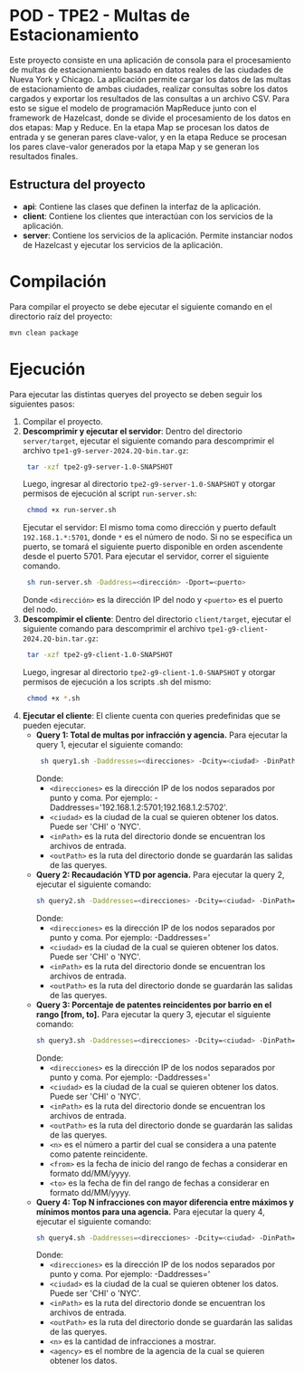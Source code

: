 # POD - TPE2 - Multas de Estacionamiento
Este proyecto consiste en una aplicación de consola para el procesamiento de multas de estacionamiento basado en datos reales de las ciudades de Nueva York y Chicago.
La aplicación permite cargar los datos de las multas de estacionamiento de ambas ciudades, realizar consultas sobre los datos cargados y exportar los resultados de las consultas a un archivo CSV.
Para esto se sigue el modelo de programación MapReduce junto con el framework de Hazelcast, donde se divide el procesamiento de los datos en dos etapas: Map y Reduce. En la etapa Map se procesan los datos de entrada y se generan pares clave-valor, y en la etapa Reduce se procesan los pares clave-valor generados por la etapa Map y se generan los resultados finales.

## Estructura del proyecto
- **api**: Contiene las clases que definen la interfaz de la aplicación.
- **client**: Contiene los clientes que interactúan con los servicios de la aplicación.
- **server**: Contiene los servicios de la aplicación. Permite instanciar nodos de Hazelcast y ejecutar los servicios de la aplicación.

# Compilación
Para compilar el proyecto se debe ejecutar el siguiente comando en el directorio raíz del proyecto:
```bash
mvn clean package
```

# Ejecución
Para ejecutar las distintas queryes del proyecto se deben seguir los siguientes pasos:
1. Compilar el proyecto.
2. **Descomprimir y ejecutar el servidor**: Dentro del directorio `server/target`, ejecutar el siguiente comando para descomprimir el archivo `tpe1-g9-server-2024.2Q-bin.tar.gz`:
   ```sh
    tar -xzf tpe2-g9-server-1.0-SNAPSHOT
   ```
   Luego, ingresar al directorio `tpe2-g9-server-1.0-SNAPSHOT` y otorgar permisos de ejecución al script `run-server.sh`:
   ```sh
    chmod +x run-server.sh
   ```
   Ejecutar el servidor: El mismo toma como dirección y puerto default `192.168.1.*:5701`, donde `*` es el número de nodo. Si no se especifica un puerto, se tomará el siguiente puerto disponible en orden ascendente desde el puerto 5701. Para ejecutar el servidor, correr el siguiente comando.
   ```sh
    sh run-server.sh -Daddress=<dirección> -Dport=<puerto>
   ```
    Donde `<dirección>` es la dirección IP del nodo y `<puerto>` es el puerto del nodo.
3. **Descompimir el cliente**: Dentro del directorio `client/target`, ejecutar el siguiente comando para descomprimir el archivo `tpe1-g9-client-2024.2Q-bin.tar.gz`:
   ```sh
    tar -xzf tpe2-g9-client-1.0-SNAPSHOT
   ```
   Luego, ingresar al directorio `tpe2-g9-client-1.0-SNAPSHOT` y otorgar permisos de ejecución a los scripts .sh del mismo:
   ```sh
    chmod +x *.sh
   ```
4. **Ejecutar el cliente**: El cliente cuenta con queries predefinidas que se pueden ejecutar.
   * **Query 1: Total de multas por infracción y agencia.** Para ejecutar la query 1, ejecutar el siguiente comando:
     ```sh
      sh query1.sh -Daddresses=<direcciones> -Dcity=<ciudad> -DinPath=<inPath> -DoutPath=<outPath>
     ```
        Donde: 
        *  `<direcciones>` es la dirección IP de los nodos separados por punto y coma. Por ejemplo: -Daddresses='192.168.1.2:5701;192.168.1.2:5702'.
        * `<ciudad>` es la ciudad de la cual se quieren obtener los datos. Puede ser 'CHI' o 'NYC'.
        * `<inPath>` es la ruta del directorio donde se encuentran los archivos de entrada.
        * `<outPath>` es la ruta del directorio donde se guardarán las salidas de las queryes.
    * **Query 2: Recaudación YTD por agencia.** Para ejecutar la query 2, ejecutar el siguiente comando:
        ```sh
        sh query2.sh -Daddresses=<direcciones> -Dcity=<ciudad> -DinPath=<inPath> -DoutPath=<outPath>
        ```
        Donde: 
        *  `<direcciones>` es la dirección IP de los nodos separados por punto y coma. Por ejemplo: -Daddresses='
        * `<ciudad>` es la ciudad de la cual se quieren obtener los datos. Puede ser 'CHI' o 'NYC'.
        * `<inPath>` es la ruta del directorio donde se encuentran los archivos de entrada.
        * `<outPath>` es la ruta del directorio donde se guardarán las salidas de las queryes.
    * **Query 3: Porcentaje de patentes reincidentes por barrio en el rango \[from, to].** Para ejecutar la query 3, ejecutar el siguiente comando:
        ```sh
        sh query3.sh -Daddresses=<direcciones> -Dcity=<ciudad> -DinPath=<inPath> -DoutPath=<outPath> -Dn=<n> -Dfrom=<from> -Dto=<to>
        ```
        Donde: 
        *  `<direcciones>` es la dirección IP de los nodos separados por punto y coma. Por ejemplo: -Daddresses='
        * `<ciudad>` es la ciudad de la cual se quieren obtener los datos. Puede ser 'CHI' o 'NYC'.
        * `<inPath>` es la ruta del directorio donde se encuentran los archivos de entrada.
        * `<outPath>` es la ruta del directorio donde se guardarán las salidas de las queryes.
        * `<n>` es el número a partir del cual se considera a una patente como patente reincidente.
        * `<from>` es la fecha de inicio del rango de fechas a considerar en formato dd/MM/yyyy.
        * `<to>` es la fecha de fin del rango de fechas a considerar en formato dd/MM/yyyy.
    * **Query 4: Top N infracciones con mayor diferencia entre máximos y mínimos montos para una agencia.** Para ejecutar la query 4, ejecutar el siguiente comando:
        ```sh
        sh query4.sh -Daddresses=<direcciones> -Dcity=<ciudad> -DinPath=<inPath> -DoutPath=<outPath> -Dn=<n> -Dagency=<agency>
        ```
        Donde: 
        *  `<direcciones>` es la dirección IP de los nodos separados por punto y coma. Por ejemplo: -Daddresses='
        * `<ciudad>` es la ciudad de la cual se quieren obtener los datos. Puede ser 'CHI' o 'NYC'.
        * `<inPath>` es la ruta del directorio donde se encuentran los archivos de entrada.
        * `<outPath>` es la ruta del directorio donde se guardarán las salidas de las queryes.
        * `<n>` es la cantidad de infracciones a mostrar.
        * `<agency>` es el nombre de la agencia de la cual se quieren obtener los datos.
